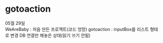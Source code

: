 gotoaction
==========
05월 29일 <br>
WeAreBaby : 처음 만든 프로젝트(코드 엉망)
gotoaction : inputBox를 리스트 형태로 변경
             DB 연결만 해놓은 상태(읽기 쓰기 안됨)
